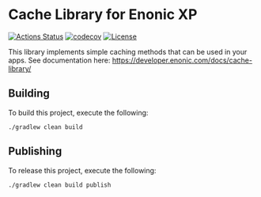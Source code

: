 # Cache Library for Enonic XP

[![Actions Status](https://github.com/enonic/lib-cache/workflows/Gradle%20Build/badge.svg)](https://github.com/enonic/lib-cache/actions)
[![codecov](https://codecov.io/gh/enonic/lib-cache/branch/master/graph/badge.svg)](https://codecov.io/gh/enonic/lib-cache)
[![License](https://img.shields.io/github/license/enonic/lib-cache.svg)](http://www.apache.org/licenses/LICENSE-2.0.html)

This library implements simple caching methods that can be used in your apps. See documentation
here: https://developer.enonic.com/docs/cache-library/


## Building

To build this project, execute the following:

```
./gradlew clean build
```

## Publishing

To release this project, execute the following:

```
./gradlew clean build publish
```
